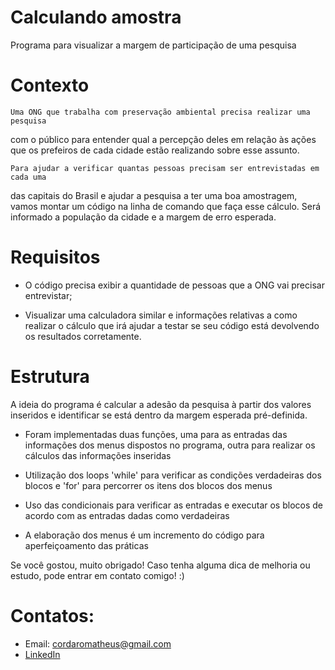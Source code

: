 # Calculando amostra
Programa para visualizar a margem de participação de uma pesquisa 

# Contexto

    Uma ONG que trabalha com preservação ambiental precisa realizar uma pesquisa
com o público para entender qual a percepção deles em relação às ações que os 
prefeiros de cada cidade estão realizando sobre esse assunto.

    Para ajudar a verificar quantas pessoas precisam ser entrevistadas em cada uma
das capitais do Brasil e ajudar a pesquisa a ter uma boa amostragem, vamos montar 
um código na linha de comando que faça esse cálculo. Será informado a população
da cidade e a margem de erro esperada. 

# Requisitos

- O código precisa exibir a quantidade de pessoas que a ONG vai precisar entrevistar;

- Visualizar uma calculadora similar e informações relativas a como realizar o cálculo
que irá ajudar a testar se seu código está devolvendo os resultados corretamente.

# Estrutura

A ideia do programa é calcular a adesão da pesquisa à partir dos valores inseridos
e identificar se está dentro da margem esperada pré-definida.

- Foram implementadas duas funções, uma para as entradas das informações dos menus
dispostos no programa, outra para realizar os cálculos das informações inseridas

- Utilização dos loops 'while' para verificar as condições verdadeiras dos blocos
e 'for' para percorrer os itens dos blocos dos menus 

- Uso das condicionais para verificar as entradas e executar os blocos de acordo
com as entradas dadas como verdadeiras

- A elaboração dos menus é um incremento do código para aperfeiçoamento das práticas




Se você gostou, muito obrigado! Caso tenha alguma dica de melhoria ou estudo, pode entrar em contato comigo! :)
# Contatos:
* Email: cordaromatheus@gmail.com
* [LinkedIn](https://www.linkedin.com/in/mscordaro/)
